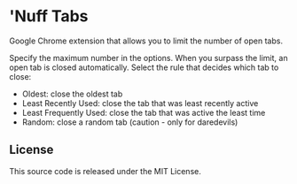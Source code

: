 'Nuff Tabs
==========

Google Chrome extension that allows you to limit the number of open tabs.

Specify the maximum number in the options. When you surpass the limit, an open tab is closed automatically. Select the rule that decides which tab to close:
- Oldest: close the oldest tab
- Least Recently Used: close the tab that was least recently active
- Least Frequently Used: close the tab that was active the least time
- Random: close a random tab (caution - only for daredevils)

License
-------

This source code is released under the MIT License.
